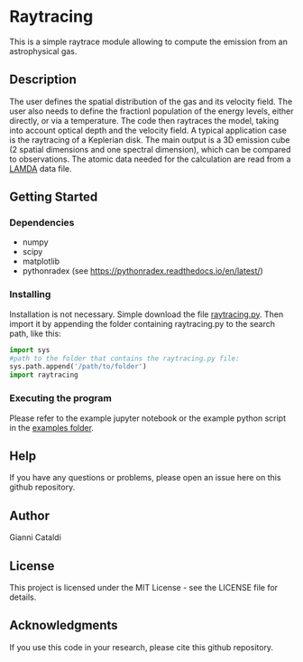 # Raytracing

This is a simple raytrace module allowing to compute the emission from an astrophysical gas.

## Description

The user defines the spatial distribution of the gas and its velocity field. The user also needs to define the fractionl population of the energy levels, either directly, or via a temperature. The code then raytraces the model, taking into account optical depth and the velocity field. A typical application case is the raytracing of a Keplerian disk. The main output is a 3D emission cube (2 spatial dimensions and one spectral dimension), which can be compared to observations. The atomic data needed for the calculation are read from a [LAMDA](https://home.strw.leidenuniv.nl/~moldata/) data file.

## Getting Started

### Dependencies

* numpy
* scipy
* matplotlib
* pythonradex (see https://pythonradex.readthedocs.io/en/latest/)

### Installing

Installation is not necessary. Simple download the file [raytracing.py](https://github.com/gica3618/raytracing/blob/main/raytracing.py). Then import it by appending the folder containing raytracing.py to the search path, like this:
```python
import sys
#path to the folder that contains the raytracing.py file:
sys.path.append('/path/to/folder')
import raytracing
```

### Executing the program

Please refer to the example jupyter notebook or the example python script in the [examples folder](https://github.com/gica3618/raytracing/tree/main/examples).

## Help

If you have any questions or problems, please open an issue here on this github repository.

## Author

Gianni Cataldi

## License

This project is licensed under the MIT License - see the LICENSE file for details.

## Acknowledgments

If you use this code in your research, please cite this github repository.
